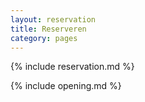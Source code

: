 ```yaml
---
layout: reservation
title: Reserveren
category: pages
---
```


{% include reservation.md %}

{% include opening.md %}
